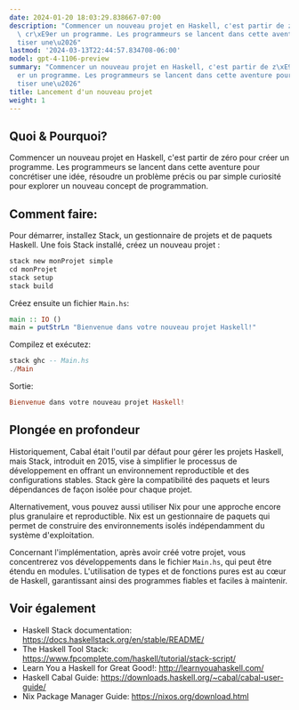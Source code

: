 ```yaml
---
date: 2024-01-20 18:03:29.838667-07:00
description: "Commencer un nouveau projet en Haskell, c'est partir de z\xE9ro pour\
  \ cr\xE9er un programme. Les programmeurs se lancent dans cette aventure pour concr\xE9\
  tiser une\u2026"
lastmod: '2024-03-13T22:44:57.834708-06:00'
model: gpt-4-1106-preview
summary: "Commencer un nouveau projet en Haskell, c'est partir de z\xE9ro pour cr\xE9\
  er un programme. Les programmeurs se lancent dans cette aventure pour concr\xE9\
  tiser une\u2026"
title: Lancement d'un nouveau projet
weight: 1
---
```


## Quoi & Pourquoi?
Commencer un nouveau projet en Haskell, c'est partir de zéro pour créer un programme. Les programmeurs se lancent dans cette aventure pour concrétiser une idée, résoudre un problème précis ou par simple curiosité pour explorer un nouveau concept de programmation.

## Comment faire:
Pour démarrer, installez Stack, un gestionnaire de projets et de paquets Haskell. Une fois Stack installé, créez un nouveau projet : 

```Haskell
stack new monProjet simple
cd monProjet
stack setup
stack build
```

Créez ensuite un fichier `Main.hs`:

```Haskell
main :: IO ()
main = putStrLn "Bienvenue dans votre nouveau projet Haskell!"
```

Compilez et exécutez:

```Haskell
stack ghc -- Main.hs
./Main
```

Sortie:

```Haskell
Bienvenue dans votre nouveau projet Haskell!
```

## Plongée en profondeur
Historiquement, Cabal était l'outil par défaut pour gérer les projets Haskell, mais Stack, introduit en 2015, vise à simplifier le processus de développement en offrant un environnement reproductible et des configurations stables. Stack gère la compatibilité des paquets et leurs dépendances de façon isolée pour chaque projet.

Alternativement, vous pouvez aussi utiliser Nix pour une approche encore plus granulaire et reproductible. Nix est un gestionnaire de paquets qui permet de construire des environnements isolés indépendamment du système d'exploitation.

Concernant l'implémentation, après avoir créé votre projet, vous concentrerez vos développements dans le fichier `Main.hs`, qui peut être étendu en modules. L'utilisation de types et de fonctions pures est au cœur de Haskell, garantissant ainsi des programmes fiables et faciles à maintenir.

## Voir également
- Haskell Stack documentation: https://docs.haskellstack.org/en/stable/README/
- The Haskell Tool Stack: https://www.fpcomplete.com/haskell/tutorial/stack-script/
- Learn You a Haskell for Great Good!: http://learnyouahaskell.com/
- Haskell Cabal Guide: https://downloads.haskell.org/~cabal/cabal-user-guide/
- Nix Package Manager Guide: https://nixos.org/download.html
